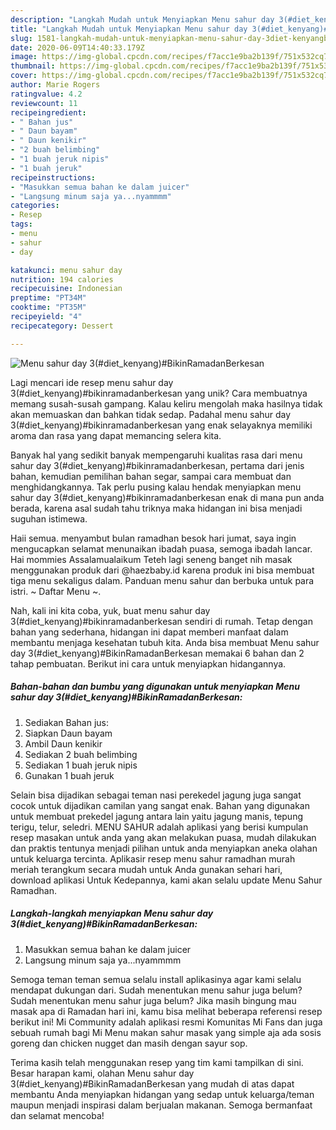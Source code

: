 ```yaml
---
description: "Langkah Mudah untuk Menyiapkan Menu sahur day 3(#diet_kenyang)#BikinRamadanBerkesan yang Lezat"
title: "Langkah Mudah untuk Menyiapkan Menu sahur day 3(#diet_kenyang)#BikinRamadanBerkesan yang Lezat"
slug: 1581-langkah-mudah-untuk-menyiapkan-menu-sahur-day-3diet-kenyangbikinramadanberkesan-yang-lezat
date: 2020-06-09T14:40:33.179Z
image: https://img-global.cpcdn.com/recipes/f7acc1e9ba2b139f/751x532cq70/menu-sahur-day-3diet_kenyangbikinramadanberkesan-foto-resep-utama.jpg
thumbnail: https://img-global.cpcdn.com/recipes/f7acc1e9ba2b139f/751x532cq70/menu-sahur-day-3diet_kenyangbikinramadanberkesan-foto-resep-utama.jpg
cover: https://img-global.cpcdn.com/recipes/f7acc1e9ba2b139f/751x532cq70/menu-sahur-day-3diet_kenyangbikinramadanberkesan-foto-resep-utama.jpg
author: Marie Rogers
ratingvalue: 4.2
reviewcount: 11
recipeingredient:
- " Bahan jus"
- " Daun bayam"
- " Daun kenikir"
- "2 buah belimbing"
- "1 buah jeruk nipis"
- "1 buah jeruk"
recipeinstructions:
- "Masukkan semua bahan ke dalam juicer"
- "Langsung minum saja ya...nyammmm"
categories:
- Resep
tags:
- menu
- sahur
- day

katakunci: menu sahur day 
nutrition: 194 calories
recipecuisine: Indonesian
preptime: "PT34M"
cooktime: "PT35M"
recipeyield: "4"
recipecategory: Dessert

---
```



![Menu sahur day 3(#diet_kenyang)#BikinRamadanBerkesan](https://img-global.cpcdn.com/recipes/f7acc1e9ba2b139f/751x532cq70/menu-sahur-day-3diet_kenyangbikinramadanberkesan-foto-resep-utama.jpg)

Lagi mencari ide resep menu sahur day 3(#diet_kenyang)#bikinramadanberkesan yang unik? Cara membuatnya memang susah-susah gampang. Kalau keliru mengolah maka hasilnya tidak akan memuaskan dan bahkan tidak sedap. Padahal menu sahur day 3(#diet_kenyang)#bikinramadanberkesan yang enak selayaknya memiliki aroma dan rasa yang dapat memancing selera kita.

Banyak hal yang sedikit banyak mempengaruhi kualitas rasa dari menu sahur day 3(#diet_kenyang)#bikinramadanberkesan, pertama dari jenis bahan, kemudian pemilihan bahan segar, sampai cara membuat dan menghidangkannya. Tak perlu pusing kalau hendak menyiapkan menu sahur day 3(#diet_kenyang)#bikinramadanberkesan enak di mana pun anda berada, karena asal sudah tahu triknya maka hidangan ini bisa menjadi suguhan istimewa.

Haii semua. menyambut bulan ramadhan besok hari jumat, saya ingin mengucapkan selamat menunaikan ibadah puasa, semoga ibadah lancar. Hai mommies Assalamualaikum Teteh lagi seneng banget nih masak menggunakan produk dari @haezbaby.id karena produk ini bisa membuat tiga menu sekaligus dalam. Panduan menu sahur dan berbuka untuk para istri. ~ Daftar Menu ~.


Nah, kali ini kita coba, yuk, buat menu sahur day 3(#diet_kenyang)#bikinramadanberkesan sendiri di rumah. Tetap dengan bahan yang sederhana, hidangan ini dapat memberi manfaat dalam membantu menjaga kesehatan tubuh kita. Anda bisa membuat Menu sahur day 3(#diet_kenyang)#BikinRamadanBerkesan memakai 6 bahan dan 2 tahap pembuatan. Berikut ini cara untuk menyiapkan hidangannya.

<!--inarticleads1-->

##### Bahan-bahan dan bumbu yang digunakan untuk menyiapkan Menu sahur day 3(#diet_kenyang)#BikinRamadanBerkesan:

1. Sediakan  Bahan jus:
1. Siapkan  Daun bayam
1. Ambil  Daun kenikir
1. Sediakan 2 buah belimbing
1. Sediakan 1 buah jeruk nipis
1. Gunakan 1 buah jeruk


Selain bisa dijadikan sebagai teman nasi perekedel jagung juga sangat cocok untuk dijadikan camilan yang sangat enak. Bahan yang digunakan untuk membuat prekedel jagung antara lain yaitu jagung manis, tepung terigu, telur, seledri. MENU SAHUR adalah aplikasi yang berisi kumpulan resep masakan untuk anda yang akan melakukan puasa, mudah dilakukan dan praktis tentunya menjadi pilihan untuk anda menyiapkan aneka olahan untuk keluarga tercinta. Aplikasir resep menu sahur ramadhan murah meriah terangkum secara mudah untuk Anda gunakan sehari hari, download aplikasi Untuk Kedepannya, kami akan selalu update Menu Sahur Ramadhan. 

<!--inarticleads2-->

##### Langkah-langkah menyiapkan Menu sahur day 3(#diet_kenyang)#BikinRamadanBerkesan:

1. Masukkan semua bahan ke dalam juicer
1. Langsung minum saja ya...nyammmm


Semoga teman teman semua selalu install aplikasinya agar kami selalu mendapat dukungan dari. Sudah menentukan menu sahur juga belum? Sudah menentukan menu sahur juga belum? Jika masih bingung mau masak apa di Ramadan hari ini, kamu bisa melihat beberapa referensi resep berikut ini! Mi Community adalah aplikasi resmi Komunitas Mi Fans dan juga sebuah rumah bagi Mi Menu makan sahur masak yang simple aja ada sosis goreng dan chicken nugget dan masih dengan sayur sop. 

Terima kasih telah menggunakan resep yang tim kami tampilkan di sini. Besar harapan kami, olahan Menu sahur day 3(#diet_kenyang)#BikinRamadanBerkesan yang mudah di atas dapat membantu Anda menyiapkan hidangan yang sedap untuk keluarga/teman maupun menjadi inspirasi dalam berjualan makanan. Semoga bermanfaat dan selamat mencoba!
